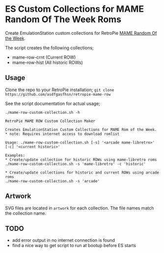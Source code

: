 # ES Custom Collections for MAME Random Of The Week Roms
Create EmulationStation custom collections for RetroPie [MAME Random Of the Week](https://retropie.org.uk/forum/category/16/mame-random-of-the-week).

The script creates the following collections;
- mame-row-crnt (Current ROW)
- mame-row-hist (All historic ROWs)

## Usage
Clone the repo to your RetroPie installation;
`git clone https://github.com/asdfgasfhsn/retropie-mame-row`

See the script documentation for actual usage;

    ./mame-row-custom-collection.sh -h

    RetroPie MAME ROW Custom Collection Maker

    Creates EmulationStation Custom Collections for MAME Rom of the Week.
    * note: Requires internet access to download romlist

    Usage: ./mame-row-custom-collection.sh [-s] '<arcade mame-libretro>' [-c] '<current historic>'

    Examples:
    * Create/update collection for historic ROWs using mame-libretro roms
    ./mame-row-custom-collection.sh -s 'mame-libretro' -c 'historic'

    * Create/update collections for historic and current ROWs using arcade roms
    ./mame-row-custom-collection.sh -s 'arcade'

## Artwork
SVG files are located in `artwork` for each collection. The file names match
the collection name.

## TODO
- add error output in no internet connection is found
- find a nice way to get script to run at bootup before ES starts
